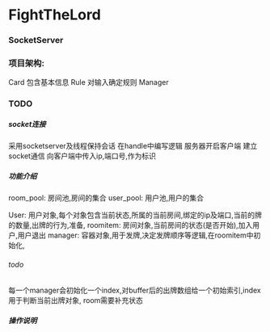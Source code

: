 # FightTheLord


### SocketServer



### 项目架构:
Card 包含基本信息
Rule 对输入确定规则
Manager 



### TODO  

##### socket连接
采用socketserver及线程保持会话
在handle中编写逻辑
服务器开启客户端
建立socket通信
向客户端中传入ip,端口号,作为标识

##### 功能介绍
room_pool: 房间池,房间的集合
user_pool: 用户池,用户的集合

User: 用户对象,每个对象包含当前状态,所属的当前房间,绑定的ip及端口,当前的牌的数量,出牌的行为,准备,
roomitem: 房间对象,当前房间的状态(是否开始),加入用户,用户退出
manager: 容器对象,用于发牌,决定发牌顺序等逻辑,在roomitem中初始化,

###### todo
每一个manager会初始化一个index,对buffer后的出牌数组给一个初始索引,index用于判断当前出牌对象, room需要补充状态



##### 操作说明


